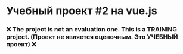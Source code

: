 # Учебный проект #2 на vue.js

### ❌ The project is not an evaluation one. This is a TRAINING project. (Проект не является оценочным. Это УЧЕБНЫЙ проект) ❌
